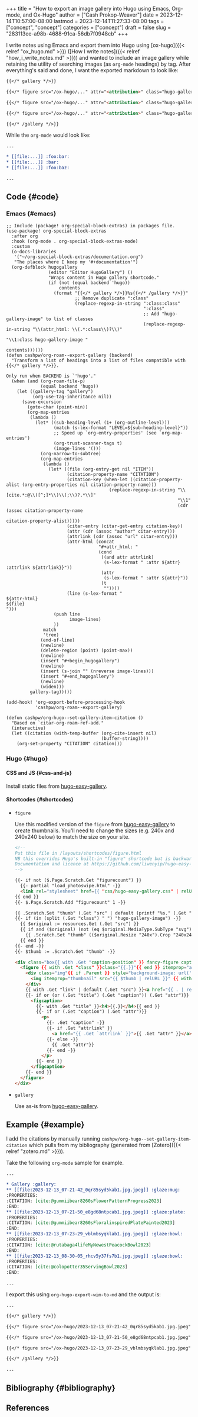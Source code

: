 +++
title = "How to export an image gallery into Hugo using Emacs, Org-mode, and Ox-Hugo"
author = ["Cash Prokop-Weaver"]
date = 2023-12-14T10:57:00-08:00
lastmod = 2023-12-14T11:27:33-08:00
tags = ["concept", "concept"]
categories = ["concept"]
draft = false
slug = "283113ee-a98b-4688-91ca-56db7f0948cb"
+++

I write notes using Emacs and export them into Hugo using [ox-hugo]({{< relref "ox_hugo.md" >}}) ([How I write notes]({{< relref "how_i_write_notes.md" >}})) and wanted to include an image gallery while retaining the utility of searching images (as `org-mode` headings) by tag. After everything's said and done, I want the exported markdown to look like:

```md
{{</* gallery */>}}

{{</* figure src="/ox-hugo/..." attr="<attribution>" class="hugo-gallery-image" attrlink="<attribution link>" */>}}

{{</* figure src="/ox-hugo/..." attr="<attribution>" class="hugo-gallery-image" attrlink="<attribution link>" */>}}

{{</* figure src="/ox-hugo/..." attr="<attribution>" class="hugo-gallery-image" attrlink="<attribution link>" */>}}

{{</* /gallery */>}}
```

While the `org-mode` would look like:

```org
...

* [[file:...]] :foo:bar:
* [[file:...]] :bar:
* [[file:...]] :foo:baz:

...
```


## Code {#code}


### Emacs {#emacs}

```emacs-lisp
;; Include (package! org-special-block-extras) in packages file.
(use-package! org-special-block-extras
  :after org
  :hook (org-mode . org-special-block-extras-mode)
  :custom
  (o-docs-libraries
   '("~/org-special-block-extras/documentation.org")
   "The places where I keep my '#+documentation'")
  (org-defblock hugogallery
                (editor "Editor HugoGallery") ()
                "Wraps content in Hugo gallery shortcode."
                (if (not (equal backend 'hugo))
                    contents
                  (format "{{</* gallery */>}}%s{{</* /gallery */>}}"
                          ;; Remove duplicate ":class"
                          (replace-regexp-in-string ":class:class"
                                                    ":class"
                                                    ;; Add "hugo-gallery-image" to list of classes
                                                    (replace-regexp-in-string "\\(attr_html: \\(.*:class\\)?\\)"
                                                                              "\\1:class hugo-gallery-image "
                                                                              contents))))))
(defun cashpw/org-roam--export-gallery (backend)
  "Transform a list of headings into a list of files compatible with {{</* gallery */>}}.

Only run when BACKEND is `'hugo'."
  (when (and (org-roam-file-p)
             (equal backend 'hugo))
    (let ((gallery-tag "gallery")
          (org-use-tag-inheritance nil))
      (save-excursion
        (goto-char (point-min))
        (org-map-entries
         (lambda ()
           (let* ((sub-heading-level (1+ (org-outline-level)))
                  (match (s-lex-format "LEVEL=${sub-heading-level}"))
                  ;; Speed up `org-entry-properties' (see `org-map-entries')
                  (org-trust-scanner-tags t)
                  (image-lines '()))
             (org-narrow-to-subtree)
             (org-map-entries
              (lambda ()
                (let* ((file (org-entry-get nil "ITEM"))
                       (citation-property-name "CITATION")
                       (citation-key (when-let ((citation-property-alist (org-entry-properties nil citation-property-name)))
                                       (replace-regexp-in-string "\\[cite.*:@\\([^;]*\\)\\(;\\)?.*\\]"
                                                                 "\\1"
                                                                 (cdr (assoc citation-property-name
                                                                             citation-property-alist)))))
                       (citar-entry (citar-get-entry citation-key))
                       (attr (cdr (assoc "author" citar-entry)))
                       (attrlink (cdr (assoc "url" citar-entry)))
                       (attr-html (concat
                                   "#+attr_html: "
                                   (cond
                                    ((and attr attrlink)
                                     (s-lex-format " :attr ${attr} :attrlink ${attrlink}}"))
                                    (attr
                                     (s-lex-format " :attr ${attr}"))
                                    (t
                                     ""))))
                       (line (s-lex-format "
${attr-html}
${file}
")))
                  (push line
                        image-lines)
                  ))
              match
              'tree)
             (end-of-line)
             (newline)
             (delete-region (point) (point-max))
             (newline)
             (insert "#+begin_hugogallery")
             (newline)
             (insert (s-join "" (nreverse image-lines)))
             (insert "#+end_hugogallery")
             (newline)
             (widen)))
         gallery-tag)))))

(add-hook! 'org-export-before-processing-hook
           'cashpw/org-roam--export-gallery)

(defun cashpw/org-hugo--set-gallery-item-citation ()
  "Based on `citar-org-roam-ref-add."
  (interactive)
  (let ((citation (with-temp-buffer (org-cite-insert nil)
                                    (buffer-string))))
    (org-set-property "CITATION" citation)))
```


### Hugo {#hugo}


#### CSS and JS {#css-and-js}

Install static files from [hugo-easy-gallery](https://github.com/liwenyip/hugo-easy-gallery).


#### Shortcodes {#shortcodes}

<!--list-separator-->

-  `figure`

    Use this modified version of the `figure` from [hugo-easy-gallery](https://github.com/liwenyip/hugo-easy-gallery) to create thumbnails. You'll need to change the sizes (e.g. 240x and 240x240 below) to match the size on your site.

    ```html
    <!--
    Put this file in /layouts/shortcodes/figure.html
    NB this overrides Hugo's built-in "figure" shortcode but is backwards compatible
    Documentation and licence at https://github.com/liwenyip/hugo-easy-gallery/
    -->

    {{- if not ($.Page.Scratch.Get "figurecount") }}
      {{- partial "load_photoswipe.html" -}}
      <link rel="stylesheet" href={{ "css/hugo-easy-gallery.css" | relURL }} />
    {{ end }}
    {{- $.Page.Scratch.Add "figurecount" 1 -}}

    {{ .Scratch.Set "thumb" (.Get "src" | default (printf "%s." (.Get "thumb") | replace (.Get "link") ".")) }}
    {{- if (in (split (.Get "class") " ") "hugo-gallery-image") -}}
      {{ $original := resources.Get (.Get "src") }}
      {{ if and ($original) (not (eq $original.MediaType.SubType "svg")) }}
        {{ .Scratch.Set "thumb" (($original.Resize "240x").Crop "240x240").RelPermalink }}
      {{ end }}
    {{- end -}}
    {{- $thumb := .Scratch.Get "thumb" -}}

    <div class="box{{ with .Get "caption-position" }} fancy-figure caption-position-{{.}}{{end}}{{ with .Get "caption-effect" }} caption-effect-{{.}}{{end}}" {{ with .Get "width" }}style="max-width:{{.}}"{{end}}>
      <figure {{ with .Get "class" }}class="{{.}}"{{ end }} itemprop="associatedMedia" itemscope itemtype="http://schema.org/ImageObject">
        <div class="img"{{ if .Parent }} style="background-image: url('{{ $thumb | relURL }}');"{{ end }}{{ with .Get "size" }} data-size="{{.}}"{{ end }}>
          <img itemprop="thumbnail" src="{{ $thumb | relURL }}" {{ with .Get "alt" | default (.Get "caption") }}alt="{{.}}"{{ end }}/><!-- <img> hidden if in .gallery -->
        </div>
        {{ with .Get "link" | default (.Get "src") }}<a href="{{ . | relURL }}" itemprop="contentUrl"></a>{{ end }}
        {{- if or (or (.Get "title") (.Get "caption")) (.Get "attr")}}
          <figcaption>
            {{- with .Get "title" }}<h4>{{.}}</h4>{{ end }}
            {{- if or (.Get "caption") (.Get "attr")}}
              <p>
                {{- .Get "caption" -}}
                {{- if .Get "attrlink" }}
                  <a href="{{ .Get `attrlink` }}">{{ .Get "attr" }}</a>
                {{- else -}}
                  {{ .Get "attr"}}
                {{- end -}}
              </p>
            {{- end }}
          </figcaption>
        {{- end }}
      </figure>
    </div>
    ```

<!--list-separator-->

-  `gallery`

    Use as-is from [hugo-easy-gallery](https://github.com/liwenyip/hugo-easy-gallery).


## Example {#example}

I add the citations by manually running `cashpw/org-hugo--set-gallery-item-citation` which pulls from my bibliography (generated from [Zotero]({{< relref "zotero.md" >}})).

Take the following `org-mode` sample for example.

```org
...

* Gallery :gallery:
** [[file:2023-12-13_07-21-42_0qr85syd5kab1.jpg.jpeg]] :glaze:mug:
:PROPERTIES:
:CITATION: [cite:@gummiibear8260sFlowerPatternProgress2023]
:END:
** [[file:2023-12-13_07-21-50_e8gd68ntpcab1.jpg.jpeg]] :glaze:plate:
:PROPERTIES:
:CITATION: [cite:@gummiibear8260sFloralinspiredPlatePainted2023]
:END:
** [[file:2023-12-13_07-23-29_vblmbsyqklab1.jpg.jpeg]] :glaze:bowl:
:PROPERTIES:
:CITATION: [cite:@rutabaga4lifeMyNewestPeacockBowl2023]
:END:
** [[file:2023-12-13_08-30-05_rhcv5y37fs7b1.jpg.jpeg]] :glaze:bowl:
:PROPERTIES:
:CITATION: [cite:@colopotter35ServingBowl2023]
:END:

...
```

I export this using `org-hugo-export-wim-to-md` and the output is:

```md
...

{{</* gallery */>}}

{{</* figure src="/ox-hugo/2023-12-13_07-21-42_0qr85syd5kab1.jpg.jpeg" class="hugo-gallery-image" attr="Gummiibear82" attrlink="www.reddit.com/r/Ceramics/comments/14t9rlz/60s_flower_pattern_in_progress/" */>}}

{{</* figure src="/ox-hugo/2023-12-13_07-21-50_e8gd68ntpcab1.jpg.jpeg" class="hugo-gallery-image" attr="Gummiibear82" attrlink="www.reddit.com/r/Ceramics/comments/14sa6z0/60s_floralinspired_plate_i_painted/" */>}}

{{</* figure src="/ox-hugo/2023-12-13_07-23-29_vblmbsyqklab1.jpg.jpeg" class="hugo-gallery-image" attr="rutabaga4life" attrlink="www.reddit.com/r/Ceramics/comments/14thf4z/my_newest_peacock_bowl/" */>}}

{{</* /gallery */>}}

...
```


## Bibliography {#bibliography}

## References

<style>.csl-entry{text-indent: -1.5em; margin-left: 1.5em;}</style><div class="csl-bib-body">
</div>
